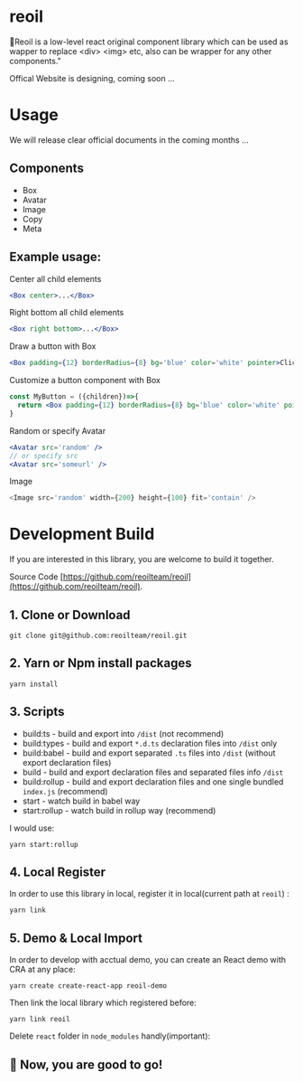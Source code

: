 # reoil
 🧡Reoil is a low-level react original component library which can be used as wapper to replace \<div\> \<img\> etc, also can be wrapper for any other components."

 Offical Website is designing, coming soon ...

# Usage
We will release clear official documents in the coming months ...

## Components
- Box
- Avatar
- Image
- Copy
- Meta

## Example usage:
Center all child elements
```jsx
<Box center>...</Box>
```

Right bottom all child elements
```jsx
<Box right bottom>...</Box>
```

Draw a button with Box
```jsx
<Box padding={12} borderRadius={8} bg='blue' color='white' pointer>Click Me</Box>
```

Customize a button component with Box
```jsx
const MyButton = ({children})=>{
  return <Box padding={12} borderRadius={8} bg='blue' color='white' pointer>{children}</Box>
}
```

Random or specify Avatar
```jsx
<Avatar src='random' />
// or specify src
<Avatar src='someurl' />
```

Image
```js
<Image src='random' width={200} height={100} fit='contain' /> 
```




# Development Build
If you are interested in this library, you are welcome to build it together.

Source Code [https://github.com/reoilteam/reoil](https://github.com/reoilteam/reoil).


## 1. Clone or Download
`git clone git@github.com:reoilteam/reoil.git`

## 2. Yarn or Npm install packages
`yarn install`

## 3. Scripts

- build:ts - build and export into `/dist` (not recommend)
- build:types - build and export `*.d.ts` declaration files into `/dist` only
- build:babel - build and export separated `.ts` files into `/dist` (without export declaration files)
- build - build and export declaration files and separated files info `/dist`
- build:rollup - build and export declaration files and one single bundled `index.js` (recommend)
- start - watch build in babel way
- start:rollup - watch build in rollup way (recommend)


I would use:

`yarn start:rollup`

## 4. Local Register
In order to use this library in local, register it in local(current path at `reoil`) :

`yarn link`

## 5. Demo & Local Import
In order to develop with acctual demo, you can create an React demo with CRA at any place:

`yarn create create-react-app reoil-demo`

Then link the local library which registered before:

`yarn link reoil`

Delete `react` folder in `node_modules` handly(important):


## 🍺 Now, you are good to go!

